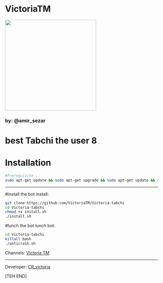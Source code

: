 # **VictoriaTM** #

<div align="VictoriaTM"><a href="https://t.me/VictoriaTM"><img src="http://s8.picofile.com/file/8319766368/IMG_20180218_231853_971.jpg" width="300"></a></div>

### by: @amir_sezar

# best Tabchi the user 8 

# Installation
```bash
#Prerequisite :
sudo apt-get update && sudo apt-get upgrade && sudo apt-get update && sudo apt-get install unzip
```
                  
---------------------------------
#install the bot
install:
```bash
git clone https://github.com/VictoriaTM/Victoria-tabchi
cd Victoria-tabchi
chmod +x install.sh
./install.sh
```
#lunch the bot
lunch bot:
```bash
cd Victoria-tabchi
killall bash
./anticrash.sh
```

Channels: [Victoria TM](https://t.me/VictoriaTM)

-------------------
Developer: [CR_victoria](https://t.me/joinchat/amir_sezar)

[TEH END]
